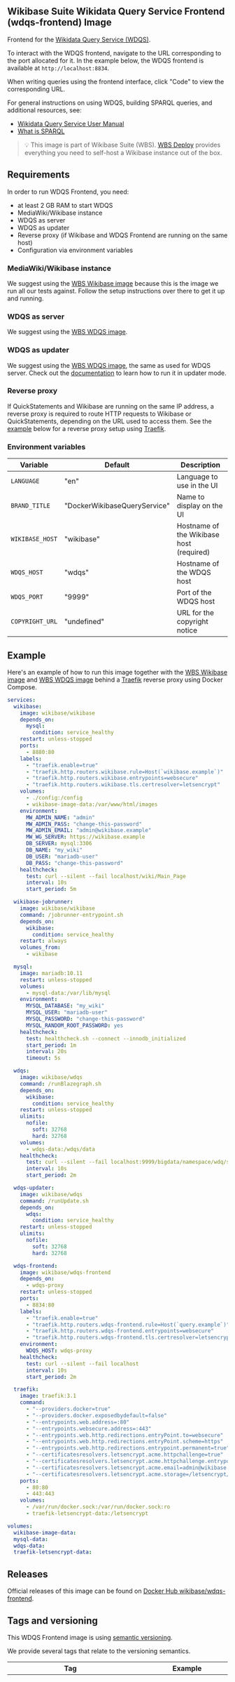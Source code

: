 ## Wikibase Suite Wikidata Query Service Frontend (wdqs-frontend) Image

Frontend for the [Wikidata Query Service (WDQS)](https://www.mediawiki.org/wiki/Wikidata_Query_Service).

To interact with the WDQS frontend, navigate to the URL corresponding to the port allocated for it. In the example below, the WDQS frontend is available at `http://localhost:8834`.

When writing queries using the frontend interface, click "Code" to view the corresponding URL.

For general instructions on using WDQS, building SPARQL queries, and additional resources, see:
- [Wikidata Query Service User Manual](https://www.mediawiki.org/wiki/Wikidata_Query_Service/User_Manual)
- [What is SPARQL](https://www.wikidata.org/wiki/Wikidata:SPARQL_query_service)

> 💡 This image is part of Wikibase Suite (WBS). [WBS Deploy](https://github.com/wmde/wikibase-release-pipeline/deploy/README.md) provides everything you need to self-host a Wikibase instance out of the box.

## Requirements

In order to run WDQS Frontend, you need:

- at least 2 GB RAM to start WDQS
- MediaWiki/Wikibase instance
- WDQS as server
- WDQS as updater
- Reverse proxy (if Wikibase and WDQS Frontend are running on the same host)
- Configuration via environment variables

### MediaWiki/Wikibase instance

We suggest using the [WBS Wikibase image](https://hub.docker.com/r/wikibase/wikibase) because this is the image we run all our tests against. Follow the setup instructions over there to get it up and running.

### WDQS as server

We suggest using the [WBS WDQS image](https://hub.docker.com/r/wikibase/wdqs).

### WDQS as updater

We suggest using the [WBS WDQS image](https://hub.docker.com/r/wikibase/wdqs), the same as used for WDQS server. Check out the [documentation](https://wikitech.wikimedia.org/wiki/Wikidata_Query_Service) to learn how to run it in updater mode.

### Reverse proxy

If QuickStatements and Wikibase are running on the same IP address, a reverse proxy is required to route HTTP requests to Wikibase or QuickStatements, depending on the URL used to access them. See the [example](#Example) below for a reverse proxy setup using [Traefik](https://doc.traefik.io/traefik/).

### Environment variables

| Variable        | Default                      | Description                              |
| --------------- | ---------------------------- | ---------------------------------------- |
| `LANGUAGE`      | "en"                         | Language to use in the UI                |
| `BRAND_TITLE`   | "DockerWikibaseQueryService" | Name to display on the UI                |
| `WIKIBASE_HOST` | "wikibase"                   | Hostname of the Wikibase host (required) |
| `WDQS_HOST`     | "wdqs"                       | Hostname of the WDQS host                |
| `WDQS_PORT`     | "9999"                       | Port of the WDQS host                    |
| `COPYRIGHT_URL` | "undefined"                  | URL for the copyright notice             |

## Example

Here's an example of how to run this image together with the [WBS Wikibase image](https://hub.docker.com/r/wikibase/wikibase) and [WBS WDQS image](https://hub.docker.com/r/wikibase/wdqs) behind a [Traefik](https://hub.docker.com/_/traefik) reverse proxy using Docker Compose.

```yml
services:
  wikibase:
    image: wikibase/wikibase
    depends_on:
      mysql:
        condition: service_healthy
    restart: unless-stopped
    ports:
      - 8880:80
    labels:
      - "traefik.enable=true"
      - "traefik.http.routers.wikibase.rule=Host(`wikibase.example`)"
      - "traefik.http.routers.wikibase.entrypoints=websecure"
      - "traefik.http.routers.wikibase.tls.certresolver=letsencrypt"
    volumes:
      - ./config:/config
      - wikibase-image-data:/var/www/html/images
    environment:
      MW_ADMIN_NAME: "admin"
      MW_ADMIN_PASS: "change-this-password"
      MW_ADMIN_EMAIL: "admin@wikibase.example"
      MW_WG_SERVER: https://wikibase.example
      DB_SERVER: mysql:3306
      DB_NAME: "my_wiki"
      DB_USER: "mariadb-user"
      DB_PASS: "change-this-password"
    healthcheck:
      test: curl --silent --fail localhost/wiki/Main_Page
      interval: 10s
      start_period: 5m

  wikibase-jobrunner:
    image: wikibase/wikibase
    command: /jobrunner-entrypoint.sh
    depends_on:
      wikibase:
        condition: service_healthy
    restart: always
    volumes_from:
      - wikibase

  mysql:
    image: mariadb:10.11
    restart: unless-stopped
    volumes:
      - mysql-data:/var/lib/mysql
    environment:
      MYSQL_DATABASE: "my_wiki"
      MYSQL_USER: "mariadb-user"
      MYSQL_PASSWORD: "change-this-password"
      MYSQL_RANDOM_ROOT_PASSWORD: yes
    healthcheck:
      test: healthcheck.sh --connect --innodb_initialized
      start_period: 1m
      interval: 20s
      timeout: 5s

  wdqs:
    image: wikibase/wdqs
    command: /runBlazegraph.sh
    depends_on:
      wikibase:
        condition: service_healthy
    restart: unless-stopped
    ulimits:
      nofile:
        soft: 32768
        hard: 32768
    volumes:
      - wdqs-data:/wdqs/data
    healthcheck:
      test: curl --silent --fail localhost:9999/bigdata/namespace/wdq/sparql
      interval: 10s
      start_period: 2m

  wdqs-updater:
    image: wikibase/wdqs
    command: /runUpdate.sh
    depends_on:
      wdqs:
        condition: service_healthy
    restart: unless-stopped
    ulimits:
      nofile:
        soft: 32768
        hard: 32768

  wdqs-frontend:
    image: wikibase/wdqs-frontend
    depends_on:
      - wdqs-proxy
    restart: unless-stopped
    ports:
      - 8834:80
    labels:
      - "traefik.enable=true"
      - "traefik.http.routers.wdqs-frontend.rule=Host(`query.example`)"
      - "traefik.http.routers.wdqs-frontend.entrypoints=websecure"
      - "traefik.http.routers.wdqs-frontend.tls.certresolver=letsencrypt"
    environment:
      WDQS_HOST: wdqs-proxy
    healthcheck:
      test: curl --silent --fail localhost
      interval: 10s
      start_period: 2m

  traefik:
    image: traefik:3.1
    command:
      - "--providers.docker=true"
      - "--providers.docker.exposedbydefault=false"
      - "--entrypoints.web.address=:80"
      - "--entrypoints.websecure.address=:443"
      - "--entrypoints.web.http.redirections.entryPoint.to=websecure"
      - "--entrypoints.web.http.redirections.entryPoint.scheme=https"
      - "--entrypoints.web.http.redirections.entrypoint.permanent=true"
      - "--certificatesresolvers.letsencrypt.acme.httpchallenge=true"
      - "--certificatesresolvers.letsencrypt.acme.httpchallenge.entrypoint=web"
      - "--certificatesresolvers.letsencrypt.acme.email=admin@wikibase.example"
      - "--certificatesresolvers.letsencrypt.acme.storage=/letsencrypt/acme.json"
    ports:
      - 80:80
      - 443:443
    volumes:
      - /var/run/docker.sock:/var/run/docker.sock:ro
      - traefik-letsencrypt-data:/letsencrypt

volumes:
  wikibase-image-data:
  mysql-data:
  wdqs-data:
  traefik-letsencrypt-data:
```

## Releases

Official releases of this image can be found on [Docker Hub wikibase/wdqs-frontend](https://hub.docker.com/r/wikibase/wdqs-frontend).

## Tags and versioning

This WDQS Frontend image is using [semantic versioning](https://semver.org/spec/v2.0.0.html).

We provide several tags that relate to the versioning semantics.

| Tag                                             | Example                   | Description                                                                                                                                                                                                                                |
| ----------------------------------------------- | ------------------------- | ------------------------------------------------------------------------------------------------------------------------------------------------------------------------------------------------------------------------------------------ |
| _MAJOR_                                         | 3                         | Tags the latest image with this major version. Gets overwritten whenever a new version is released with this major version. This will include new builds triggered by base image changes, patch version updates and minor version updates. |
| _MAJOR_._MINOR_                                 | 3.1                       | Tags the latest image with this major and minor version. Gets overwritten whenever a new version is released with this major and minor version. This will include new builds triggered by base image changes and patch version updates.    |
| _MAJOR_._MINOR_._PATCH_                         | 3.1.7                     | Tags the latest image with this major, minor and patch version. Gets overwritten whenever a new version is released with this major, minor and patch version. This only happens for new builds triggered by base image changes.            |
| _MAJOR_._MINOR_._PATCH_\_build*BUILD-TIMESTAMP* | 3.1.7_build20240530103941 | Tag that never gets overwritten. Every image will have this tag with a unique build timestamp. Can be used to reference images explicitly for reproducibility.                                                                             |

## Source

This image is built from this [Dockerfile](https://github.com/wmde/wikibase-release-pipeline/blob/main/build/wdqs-frontend/Dockerfile).

## Authors

This image is maintained by the Wikibase Suite Team at [Wikimedia Germany (WMDE)](https://wikimedia.de).

If you have questions not covered above or need further help, use this [bug report form](https://phabricator.wikimedia.org/maniphest/task/edit/form/129/) to start a conversation with the engineering team.
